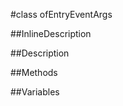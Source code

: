 #class ofEntryEventArgs


##InlineDescription








##Description





##Methods



##Variables



